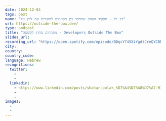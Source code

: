 ```yaml
---
date: 2024-12-04
tags: post
name: "דב רל - תפקיד הקסם שמחבר בין מפתחים למוצרים עם לירן טל"
url: https://outside-the-box.dev/
type: podcast
title: "מפתחים מחוץ לקופסה - Developers Outside The Box"
slides_url:
recording_url: "https://open.spotify.com/episode/0DqsY745XiYgdtCreQYC8h?nd=1&dlsi=d2802d5b74bf4441"
city: 
country: 
country_code:
language: Hebrew
recognitions:
  twitter:
    - 
    - 
  linkedin:
    - https://www.linkedin.com/posts/shahar-polak_%D7%A4%D7%A8%D7%A7-915-%D7%93%D7%91-%D7%A8%D7%9C-%D7%AA%D7%A4%D7%A7%D7%99%D7%93-%D7%94%D7%A7%D7%A1%D7%9D-%D7%A9%D7%9E%D7%97%D7%91%D7%A8-%D7%91%D7%99%D7%9F-%D7%9E%D7%A4%D7%AA%D7%97%D7%99%D7%9D-activity-7269963699572940800-LSz2?utm_source=share&utm_medium=member_desktop
    - 
    - 
images:
  - 
  - 
---
```

